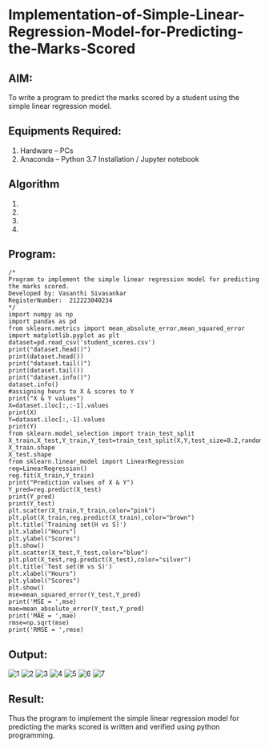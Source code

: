 # Implementation-of-Simple-Linear-Regression-Model-for-Predicting-the-Marks-Scored

## AIM:
To write a program to predict the marks scored by a student using the simple linear regression model.

## Equipments Required:
1. Hardware – PCs
2. Anaconda – Python 3.7 Installation / Jupyter notebook

## Algorithm
1. 
2. 
3. 
4. 

## Program:
```
/*
Program to implement the simple linear regression model for predicting the marks scored.
Developed by: Vasanthi Sivasankar
RegisterNumber:  212223040234
*/
import numpy as np
import pandas as pd
from sklearn.metrics import mean_absolute_error,mean_squared_error
import matplotlib.pyplot as plt
dataset=pd.read_csv('student_scores.csv')
print("dataset.head()")
print(dataset.head())
print("dataset.tail()")
print(dataset.tail())
print("dataset.info()")
dataset.info()
#assigning hours to X & scores to Y
print("X & Y values")
X=dataset.iloc[:,:-1].values
print(X)
Y=dataset.iloc[:,-1].values
print(Y)
from sklearn.model_selection import train_test_split
X_train,X_test,Y_train,Y_test=train_test_split(X,Y,test_size=0.2,random_state=0)
X_train.shape
X_test.shape
from sklearn.linear_model import LinearRegression
reg=LinearRegression()
reg.fit(X_train,Y_train)
print("Prediction values of X & Y")
Y_pred=reg.predict(X_test)
print(Y_pred)
print(Y_test)
plt.scatter(X_train,Y_train,color="pink")
plt.plot(X_train,reg.predict(X_train),color="brown")
plt.title('Training set(H vs S)')
plt.xlabel("Hours")
plt.ylabel("Scores")
plt.show()
plt.scatter(X_test,Y_test,color="blue")
plt.plot(X_test,reg.predict(X_test),color="silver")
plt.title('Test set(H vs S)')
plt.xlabel("Hours")
plt.ylabel("Scores")
plt.show()
mse=mean_squared_error(Y_test,Y_pred)
print('MSE = ',mse)
mae=mean_absolute_error(Y_test,Y_pred)
print('MAE = ',mae)
rmse=np.sqrt(mse)
print('RMSE = ',rmse)

```

## Output:

![1](https://github.com/user-attachments/assets/3a0cc4d3-7453-4207-85cb-faf691d29227)
![2](https://github.com/user-attachments/assets/9cedfbc6-d38e-411b-b185-150f305c8252)
![3](https://github.com/user-attachments/assets/a15bda70-8063-4de2-b3d4-c9fca79b7fbd)
![4](https://github.com/user-attachments/assets/4b105bc5-f7f2-4eef-a459-855845e51ea9)
![5](https://github.com/user-attachments/assets/13827152-f95c-41e4-82e6-c263c98e01c1)
![6](https://github.com/user-attachments/assets/d055a538-4def-4a33-82db-9a777f7de0f2)
![7](https://github.com/user-attachments/assets/5b9e3b52-0120-46c1-ace5-6bef58a0464d)


## Result:
Thus the program to implement the simple linear regression model for predicting the marks scored is written and verified using python programming.
